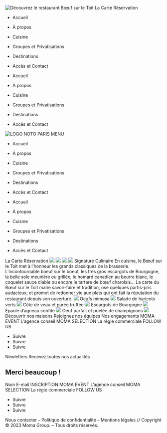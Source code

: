 ![Découvrez le restaurant Bœuf sur le Toit](https://boeufsurletoit.com/wp-content/uploads/2022/05/Decouvrez-le-restaurant-Boeuf-sur-le-Toit.png)
La Carte
Réservation
  * Accueil
  * À propos
  * Cuisine
  * Groupes et Privatisations
  * Destinations
  * Accès et Contact


  * Accueil
  * À propos
  * Cuisine
  * Groupes et Privatisations
  * Destinations
  * Accès et Contact


![LOGO NOTO PARIS MENU](https://boeufsurletoit.com/wp-content/uploads/2022/05/Decouvrez-le-restaurant-Boeuf-sur-le-Toit.png)
  * Accueil
  * À propos
  * Cuisine
  * Groupes et Privatisations
  * Destinations
  * Accès et Contact


  * Accueil
  * À propos
  * Cuisine
  * Groupes et Privatisations
  * Destinations
  * Accès et Contact


La Carte
Réservation
![](https://boeufsurletoit.com/wp-content/uploads/2022/05/La-Cuisine-de-Boeuf-sur-le-Toit.jpg)
![](https://boeufsurletoit.com/wp-content/uploads/2022/05/logo-BST.png)
![](https://boeufsurletoit.com/wp-content/uploads/2022/05/Cuisine-Boeuf-sur-le-Toit-Mobile-1.jpg)
![](https://boeufsurletoit.com/wp-content/uploads/2022/05/logo-BST.png)
Signature Culinaire
En cuisine, le Bœuf sur le Toit met à l’honneur les grands classiques de la brasserie. L’incontournable boeuf sur le boeuf, les très gros escargots de Bourgogne, la belle sole meunière ou grillée, le homard canadien au beurre blanc, le coquelet sauce diable ou encore le tartare de bœuf charolais… La carte du Bœuf sur le Toit marie savoir-faire et tradition, ose quelques partis-pris audacieux, et promet de redonner vie aux plats qui ont fait la réputation du restaurant depuis son ouverture.
![](https://boeufsurletoit.com/wp-content/uploads/2025/01/1-1.jpg)
Oeufs mimosa
![](https://boeufsurletoit.com/wp-content/uploads/2022/07/Boeuf-sur-le-Toit-Salade-de-haricots-verts.jpg)
Salade de haricots verts
![](https://boeufsurletoit.com/wp-content/uploads/2025/01/2-1.jpg)
Côte de veau et purée truffée
![](https://boeufsurletoit.com/wp-content/uploads/2025/01/Design-sans-titre-6.jpg)
Escargots de Bourgogne
![](https://boeufsurletoit.com/wp-content/uploads/2022/07/Boeuf-sur-le-Toit-Epaule-dagneau-confite.jpg)
Épaule d’agneau confite
![](https://boeufsurletoit.com/wp-content/uploads/2025/01/4-1.jpg)
Oeuf parfait et poelée de champignons
![](https://boeufsurletoit.com/wp-content/uploads/2023/03/Logo-Moma-Group-Blanc.png)
Découvrir nos maisons
Rejoignez nos équipes
Nos engagements
MOMA EVENT
L’agence conseil
MOMA SELECTION
La régie commerciale
FOLLOW US
  * Suivre
  * Suivre
  * Suivre


Newletters
Recevez toutes nos actualités
## Merci beaucoup !
Nom
E-mail
INSCRIPTION
MOMA EVENT
L’agence conseil
MOMA SELECTION
La régie commerciale
FOLLOW US
  * Suivre
  * Suivre
  * Suivre


Nous contacter – Politique de confidentialité – Mentions légales // Copyright © 2023 Moma Group. – Tous droits réservés.
